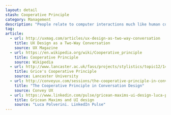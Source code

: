 ```yaml
---
layout: detail
stash: Cooperative Principle
category: Management
description: "People relate to computer interactions much like human conversation, so observing normal conversational rules is a useful design tactic."
tag:
article:
  - url: http://uxmag.com/articles/ux-design-as-two-way-conversation
    title: UX Design as a Two-Way Conversation
    source: UX Magazine
  - url: https://en.wikipedia.org/wiki/Cooperative_principle
    title: Cooperative Principle
    source: Wikipedia
  - url: http://www.lancaster.ac.uk/fass/projects/stylistics/topic12/14cp1.htm
    title: Grice's Cooperative Principle
    source: Lancaster University
  - url: http://conveyux.com/sessions/the-cooperative-principle-in-conversation-design/
    title: "The Cooperative Principle in Conversation Design"
    source: Convey UX
  - url: https://www.linkedin.com/pulse/gricean-maxims-ui-design-luca-polverini
    title: Gricean Maxims and UI design
    source: "Luca Polverini. LinkedIn Pulse"
---
```

